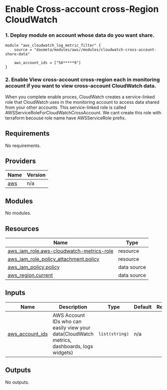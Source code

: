 # Enable Cross-account cross-Region CloudWatch

### 1. Deploy module on account whose data do you want share.

```
module "aws_cloudwatch_log_metric_filter" {
    source = "dasmeta/modules/aws//modules/cloudwatch-cross-account-share-data"

    aws_account_ids = ["56*****9"]
}
```

### 2. Enable View cross-account cross-region each in monitoring account if you want to view cross-account CloudWatch data.

When you complete enable proces, CloudWatch creates a service-linked role that CloudWatch uses in the monitoring account to access data shared from your other accounts. This service-linked role is called AWSServiceRoleForCloudWatchCrossAccount. We cant create this role with terraform becouse role name have AWSServiceRole prefix.

<!-- BEGINNING OF PRE-COMMIT-TERRAFORM DOCS HOOK -->

## Requirements

No requirements.

## Providers

| Name                                             | Version |
| ------------------------------------------------ | ------- |
| <a name="provider_aws"></a> [aws](#provider_aws) | n/a     |

## Modules

No modules.

## Resources

| Name                                                                                                                                            | Type        |
| ----------------------------------------------------------------------------------------------------------------------------------------------- | ----------- |
| [aws_iam_role.aws-cloudwatch-metrics-role](https://registry.terraform.io/providers/hashicorp/aws/latest/docs/resources/iam_role)                | resource    |
| [aws_iam_role_policy_attachment.policy](https://registry.terraform.io/providers/hashicorp/aws/latest/docs/resources/iam_role_policy_attachment) | resource    |
| [aws_iam_policy.policy](https://registry.terraform.io/providers/hashicorp/aws/latest/docs/data-sources/iam_policy)                              | data source |
| [aws_region.current](https://registry.terraform.io/providers/hashicorp/aws/latest/docs/data-sources/region)                                     | data source |

## Inputs

| Name                                                                           | Description                                                                                 | Type           | Default | Required |
| ------------------------------------------------------------------------------ | ------------------------------------------------------------------------------------------- | -------------- | ------- | :------: |
| <a name="input_aws_account_ids"></a> [aws_account_ids](#input_aws_account_ids) | AWS Account IDs who can easily view your data(CloudWatch metrics, dashboards, logs widgets) | `list(string)` | n/a     |   yes    |

## Outputs

No outputs.

<!-- END OF PRE-COMMIT-TERRAFORM DOCS HOOK -->
